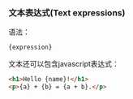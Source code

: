 ### 文本表达式(Text expressions)

语法：

```html
{expression}
```

文本还可以包含javascript表达式：

```html
<h1>Hello {name}!</h1>
<p>{a} + {b} = {a + b}.</p>
```

